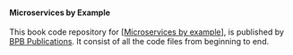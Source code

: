 #### Microservices by Example

This book code repository for [[Microservices by example](https://bpbonline.com/products/microservices-by-examples)], is published by [BPB Publications](https://bpbonline.com/). It consist of all the code files from beginning to end.
